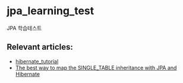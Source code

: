# jpa_learning_test
JPA 학습테스트 

## Relevant articles:

- [hibernate_tutorial](https://github.com/eugenp/tutorials/tree/master/persistence-modules/hibernate5)
- [The best way to map the SINGLE_TABLE inheritance with JPA and Hibernate](https://vladmihalcea.com/the-best-way-to-map-the-single_table-inheritance-with-jpa-and-hibernate/)
